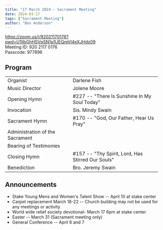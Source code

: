 ```yaml
---
title: "17 March 2024 - Sacrament Meeting"
date: 2024-03-17
tags: ["Sacrament Meeting"]
author: "Ben Anderson"
---
```


<https://zoom.us/j/92021170176?pwd=U1lIbGhHSVpSN1p1UEQreVl4eXJHdz09>\
Meeting ID: 920 2117 0176\
Passcode: 977896

## Program

|                                 |                                                   |
| ------------------------------- | ------------------------------------------------- |
| Organist                        | Darlene Fish                                      |
| Music Director                  | Jolene Moore                                      |
| Opening Hymn                    | #227 -- "There Is Sunshine In My Soul Today"      |
| Invocation                      | Sis. Mindy Swain                                  |
| Sacrament Hymn                  | #170 -- "God, Our Father, Hear Us Pray"           |
| Administration of the Sacrament |                                                   |
| Bearing of Testimonies          |                                                   |
| Closing Hymn                    | #157 -- "Thy Spirit, Lord, Has Stirred Our Souls" |
| Benediction                     | Bro. Jeremy Swain                                 |

## Announcements

- Stake Young Mens and Women's Talent Show -- April 10 at stake center
- Carpet replacement March 18-22 -- Church building may not be used for any meetings or activity
- World wide relief society devotional- March 17 6pm at stake center
- Easter -- March 31 (Sacrament meeting only)
- General Conference -- April 6 and 7